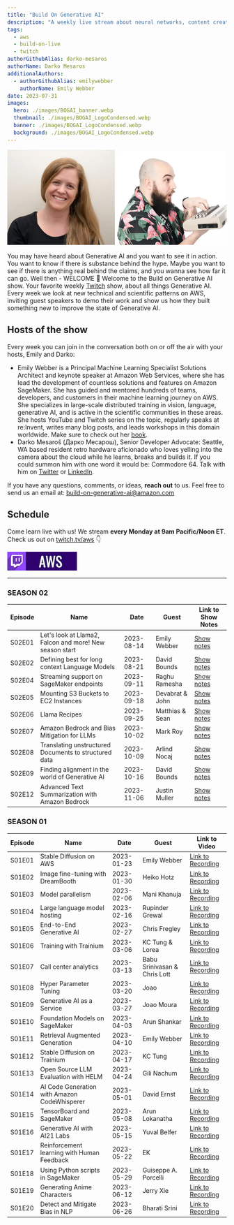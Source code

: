 ```yaml
---
title: "Build On Generative AI"
description: "A weekly live stream about neural networks, content creation, and gradient descent at scale. Basically all things Generative AI." 
tags:
  - aws
  - build-on-live
  - twitch
authorGithubAlias: darko-mesaros
authorName: Darko Mesaros
additionalAuthors: 
  - authorGithubAlias: emilywebber
    authorName: Emily Webber
date: 2023-07-31
images:
  hero: ./images/BOGAI_banner.webp
  thumbnail: ./images/BOGAI_LogoCondensed.webp
  banner: ./images/BOGAI_LogoCondensed.webp
  background: ./images/BOGAI_LogoCondensed.webp
---
```


![Headshots of the hosts, Emily and Darko](images/emily-darko-header.webp)

You may have heard about Generative AI and you want to see it in action. You want to know if there is substance behind the hype. Maybe you want to see if there is anything real behind the claims, and you wanna see how far it can go. Well then - WELCOME 👋 Welcome to the Build on Generative AI show. Your favorite weekly [Twitch](https://twitch.tv/aws) show, about all things Generative AI. Every week we look at new technical and scientific patterns on AWS, inviting guest speakers to demo their work and show us how they built something new to improve the state of Generative AI.

## Hosts of the show

Every week you can join in the conversation both on or off the air with your hosts, Emily and Darko:

- Emily Webber is a Principal Machine Learning Specialist Solutions Architect and keynote speaker at Amazon Web Services, where she has lead the development of countless solutions and features on Amazon SageMaker. She has guided and mentored hundreds of teams, developers, and customers in their machine learning journey on AWS. She specializes in large-scale distributed training in vision, language, generative AI, and is active in the scientific communities in these areas. She hosts YouTube and Twitch series on the topic, regularly speaks at re:Invent, writes many blog posts, and leads workshops in this domain worldwide. Make sure to check out her [book](bit.ly/dist-train-book).
- Darko Mesaroš (Дарко Месарош), Senior Developer Advocate: Seattle, WA based resident retro hardware aficionado who loves yelling into the camera about the cloud while he learns, breaks and builds it. If you could summon him with one word it would be: Commodore 64. Talk with him on [Twitter](https://twitter.com/darkosubotica) or [LinkedIn](https://www.linkedin.com/in/darko-mesaros/).

If you have any questions, comments, or ideas, **reach out** to us. Feel free to send us an email at: [build-on-generative-ai@amazon.com](mailto:build-on-generative-ai@amazon.com)

## Schedule

Come learn live with us! We stream **every Monday at 9am Pacific/Noon ET**. Check us out on [twitch.tv/aws](https://twitch.tv/aws) 👇

<a href="https://twitch.tv/aws"><img src="images/twitch_button_small.jpg" style="margin-left: 0" alt=""/></a>

---
### SEASON 02

| Episode | Name | Date | Guest | Link to Show Notes
|--|--|--|--|--|
| S02E01 | Let's look at Llama2, Falcon and more! New season start | 2023-08-14  | Emily Webber | [Show notes](/livestreams/build-on-generative-ai/2023-08-14) |
| S02E02 | Defining best for long context Language Models | 2023-08-21  | David Bounds | [Show notes](/livestreams/build-on-generative-ai/2023-08-21) |
| S02E04 | Streaming support on SageMaker endpoints | 2023-09-11  | Raghu Ramesha | [Show notes](/livestreams/build-on-generative-ai/2023-09-11) |
| S02E05 | Mounting S3 Buckets to EC2 Instances | 2023-09-18  | Devabrat & John | [Show notes](/livestreams/build-on-generative-ai/2023-09-18) |
| S02E06 | Llama Recipes | 2023-09-25  | Matthias & Sean | [Show notes](/livestreams/build-on-generative-ai/2023-09-25) |
| S02E07 | Amazon Bedrock and Bias Mitigation for LLMs | 2023-10-02 | Mark Roy | [Show notes](/livestreams/build-on-generative-ai/2023-10-02) |
| S02E08 | Translating unstructured Documents to structured data | 2023-10-09 | Arlind Nocaj | [Show notes](/livestreams/build-on-generative-ai/2023-10-09) |
| S02E09 | Finding alignment in the world of Generative AI | 2023-10-16 | David Bounds | [Show notes](/livestreams/build-on-generative-ai/2023-10-16) |
| S02E12 | Advanced Text Summarization with Amazon Bedrock | 2023-11-06 | Justin Muller | [Show notes](/livestreams/build-on-generative-ai/2023-11-06) |
### SEASON 01

| Episode | Name | Date | Guest | Link to Video
|--|--|--|--|--|
| S01E01 | Stable Diffusion on AWS | 2023-01-23  | Emily Webber | [Link to Recording](https://www.twitch.tv/videos/1723458659) |
| S01E02 | Image fine-tuning with DreamBooth | 2023-01-30 | Heiko Hotz | [Link to Recording](https://www.twitch.tv/videos/1723455490) |
| S01E03 | Model parallelism | 2023-02-06  | Mani Khanuja | [Link to Recording](https://www.twitch.tv/videos/1730603390) |
| S01E04 | Large language model hosting | 2023-02-16  | Rupinder Grewal | [Link to Recording](https://www.twitch.tv/videos/1737303732) |
| S01E05 | End-to-End Generative AI | 2023-02-27 | Chris Fregley | [Link to Recording](https://www.twitch.tv/videos/1750991442) |
| S01E06 | Training with Trainium | 2023-03-06 | KC Tung & Lorea | [Link to Recording](https://www.twitch.tv/videos/1757741525) |
| S01E07 | Call center analytics | 2023-03-13 | Babu Srinivasan & Chris Lott  | [Link to Recording](https://www.twitch.tv/videos/1764149016) |
| S01E08 | Hyper Parameter Tuning | 2023-03-20 | Joao | [Link to Recording](https://www.twitch.tv/videos/1874381282) |
| S01E09 | Generative AI as a Service | 2023-03-27 | Joao Moura | [Link to Recording](https://www.twitch.tv/videos/1779030313) |
| S01E10 | Foundation Models on SageMaker | 2023-04-03 | Arun Shankar | [Link to Recording](https://www.twitch.tv/videos/1783794727) |
| S01E11 | Retrieval Augmented Generation | 2023-04-10 | Emily Webber | [Link to Recording](https://www.twitch.tv/videos/1874397501) |
| S01E12 | Stable Diffusion on Trainium | 2023-04-17 | KC Tung | [Link to Recording](https://www.twitch.tv/videos/1887068591) |
| S01E13 | Open Source LLM Evaluation with HELM | 2023-04-24 | Gili Nachum | [Link to Recording](https://www.twitch.tv/videos/1802472662) |
| S01E14 | AI Code Generation with Amazon CodeWhisperer | 2023-05-01  | David Ernst | [Link to Recording](https://www.twitch.tv/videos/1838758252) |
| S01E15 | TensorBoard and SageMaker | 2023-05-08| Arun Lokanatha | [Link to Recording](https://www.twitch.tv/videos/1887068690) |
| S01E16 | Generative AI with AI21 Labs | 2023-05-15  | Yuval Belfer | [Link to Recording](https://www.twitch.tv/videos/1820667936) |
| S01E17 | Reinforcement learning with Human Feedback | 2023-05-22 | EK | [Link to Recording](https://www.twitch.tv/videos/1874397560) |
| S01E18 | Using Python scripts in SageMaker | 2023-05-29 | Guiseppe A. Porcelli | [Link to Recording](https://www.twitch.tv/videos/1874399514) |
| S01E19 | Generating Anime Characters | 2023-06-12  | Jerry Xie | [Link to Recording](https://www.twitch.tv/videos/1846585379) |
| S01E20 | Detect and Mitigate Bias in NLP | 2023-06-26 | Bharati Srini | [Link to Recording](https://www.twitch.tv/videos/1874380802) |
